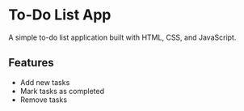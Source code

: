 # To-Do List App
A simple to-do list application built with HTML, CSS, and JavaScript.

## Features

- Add new tasks
- Mark tasks as completed
- Remove tasks